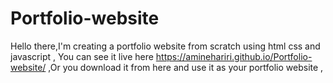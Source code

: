 # Portfolio-website

Hello there,I'm creating a portfolio website from scratch  using html css and javascript ,
You can see it live here https://aminehariri.github.io/Portfolio-website/ ,Or you download it from here and use it as your portfolio website ,

